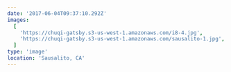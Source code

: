 ```yaml
---
date: '2017-06-04T09:37:10.292Z'
images:
  [
    'https://chuqi-gatsby.s3-us-west-1.amazonaws.com/i8-4.jpg',
    'https://chuqi-gatsby.s3-us-west-1.amazonaws.com/sausalito-1.jpg',
  ]
type: 'image'
location: 'Sausalito, CA'
---
```

